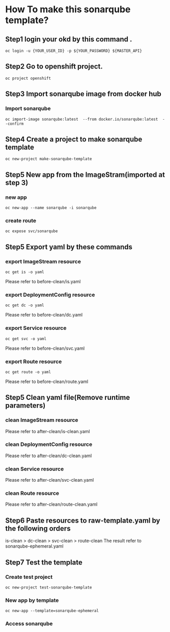 # How To make this sonarqube template?

## Step1 login your okd by this command .

```
oc login -u {YOUR_USER_ID} -p ${YOUR_PASSWORD} ${MASTER_API}
```

## Step2 Go to openshift project.
```
oc project openshift 
```
## Step3 Import sonarqube image from docker hub
### Import sonarqube 
```
oc import-image sonarqube:latest  --from docker.io/sonarqube:latest  --confirm 
```
## Step4 Create a project to make sonarqube template
```
oc new-project make-sonarqube-template
```

## Step5 New app from the ImageStram(imported at step 3)
### new app
```
oc new-app --name sonarqube -i sonarqube
```
### create route
```
oc expose svc/sonarqube
```

## Step5 Export yaml by these commands
### export ImageStream resource
```
oc get is -o yaml
```
Please refer to before-clean/is.yaml
### export DeploymentConfig resource
```
oc get dc -o yaml
```
Please refer to before-clean/dc.yaml
### export Service resource
```
oc get svc -o yaml
```
Please refer to before-clean/svc.yaml
### export Route resource
```
oc get route -o yaml
```
Please refer to before-clean/route.yaml

## Step5 Clean yaml file(Remove runtime parameters)
### clean ImageStream resource
Please refer to after-clean/is-clean.yaml
### clean DeploymentConfig resource
Please refer to after-clean/dc-clean.yaml
### clean Service resource
Please refer to after-clean/svc-clean.yaml
### clean Route resource
Please refer to after-clean/route-clean.yaml

## Step6 Paste resources to raw-template.yaml by the following orders
is-clean > dc-clean > svc-clean > route-clean
The result refer to sonarqube-ephemeral.yaml

## Step7 Test the template
### Create test project 
```
oc new-project test-sonarqube-template
```
### New app by template 
```
oc new-app --template=sonarqube-ephemeral
```
### Access sonarqube



